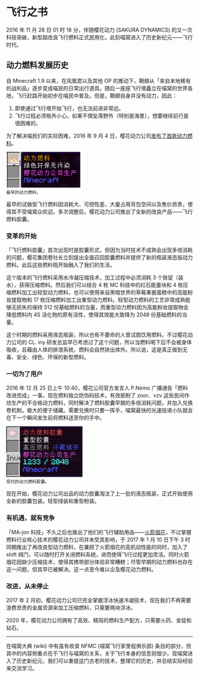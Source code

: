 # 飞行之书

2016 年 11 月 28 日 01 时 18 分，伴随樱花动力 (SAKURA DYNAMICS) 的又一次科技突破，新型超改良飞行燃料正式民用化，此刻喵窝进入了历史新纪元——飞行时代。

## 动力燃料发展历史

自 Minecraft 1.9 以来，在凤凰君以及其他 OP 的推动下，鞘翅从「来自末地稀有的战利品」逐步变成喵民的日常出行道具。随后一座座飞行塔矗立在喵窝的世界各地，飞行赶路开始初步在喵民中普及。但是，鞘翅自身并没有动力，因此：

1. 即使通过飞行塔开始飞行，也无法前进非常远。
2. 飞行过程必须格外小心，如果不慎坠落野外（特别是海里），想要继续前行是很困难的。

为了解决喵民们的实际困难，2016 年 9 月 4 日，樱花动力公司[发布了首款动力燃料](https://bbs.nyaa.cat/d/586)。

![](../../assets/images/history/elytra/fuel-single.png)  
<small>最早的动力燃料。</small>

最早的试做型飞行燃料因消耗大、可控性差、大量占用背包空间以及售价昂贵，使得其不受喵窝众欢迎。多次调整后，樱花动力公司推出了全新的改良产品——飞行燃料胶囊。

### 变革的开始

「飞行燃料胶囊」首次出现时是胶囊形式，但因为当时技术不成熟会出现多倍消耗的问题，樱花集团卷社长立刻提出全面召回胶囊燃料并提供了新的瓶装液态版动力燃料。此后这些燃料瓶开始融入了我们的生活。

<!-- TODO: 添加瓶装动力燃料胶囊图片 -->

这个版本的飞行燃料采用水冷凝压缩技术，加工过程中必须消耗 3 个铁锭（装水），获得压缩燃料。然后我们可以结合 4 枚 MC 科技中的红石能量块和 4 枚压缩燃料加工出轻型动力燃料，也可以使用来自黑暗世界的草莓果酱蛋糕中的高能粉妆提取物和 17 枚压缩燃料加工出重型动力燃料。轻型动力燃料的工艺非常成熟能够无损失的保持 512 份基础燃料的当量，而重型动力燃料因为高能粉妆提取物会降低燃料内 4S 活化物的原有活性，使得其效能大致降为 2048 份基础燃料的当量。

这个时期的燃料采用液态瓶装，所以也有不要命的人曾试图饮用燃料。不过樱花动力公司的 CL. iny 研发总监早已考虑过了这个问题，所以当燃料喝下后不会被身体吸收，且藉由人体的排泄系统，燃料会自然排出体外。所以说，这是真正做到无毒、安全、绿色、环保的新型燃料。

### 一切为了用户

2016 年 12 月 25 日上午 10:40，樱花公司官方发言人 P.Nemo 广播通告「燃料改进完成」一事，现在燃料独立防伪码技术，有效抵制了 zoor、vzv 这些民间作坊生产的不合格动力燃料，同时解决了燃料胶囊早期的多倍消耗问题，并加入兑换卷机制，极大的便于储藏。需要兑换时只要一挥手，喵窝最快的光速投递小队就会在下一个瞬间发生前将燃料送至你的手中。

![](../../assets/images/history/elytra/fuel-capsule.png)  
<small>现代的动力燃料胶囊。</small>

现在开始，樱花动力公司出品的动力胶囊淘汰了上一批的液态瓶装，正式开始使用全新的胶囊包装。轻型绿装和重型粉装。

### 有机遇，就有竞争

「MA-jon 科技」不久之后也推出了他们的飞行辅助用品——[火箭烟花](https://minecraft-zh.gamepedia.com/%E7%83%9F%E8%8A%B1%E7%81%AB%E7%AE%AD)，不过掌握燃料行业核心技术的樱花动力公司并未受其影响，于 2017 年 1 月 10 日下午 3 时同期推出了再改良型动力燃料，在兼顾了火箭烟花的高机动性能的同时，加入了 shift 阀门，可以随时打开关闭燃料系统，进而使得飞行过程更加灵活。同时火箭烟花因缺少压缩技术，使得其携带部分体验非常糟糕；尽管早期的动力燃料也存在这一问题，但其早已被解决。这一点至今难以企及樱花动力燃料。

### 改进，从未停止

2017 年 2 月初，樱花动力公司已完全掌握浮冰快速冷凝技术，现在我们不再需要浪费昂贵的金属资源来加工压缩燃料，只需要两块浮冰。

2020 年，樱花动力公司拥有了高效、精简的燃料生产配方，只需要火药、金锭和钻石。

***

在喵窝大典 (wiki) 中有虽有收录 NFMC (喵窝飞行家里程俱乐部) 条目的部分，但其中的内容侧重点在于飞行与喵窝的关系，关于飞行本身的信息则很少。现喵窝进入了历史新纪元，我们可以重提这门古老的技术，整理它的历史，并总结实际经验来交流学习。
